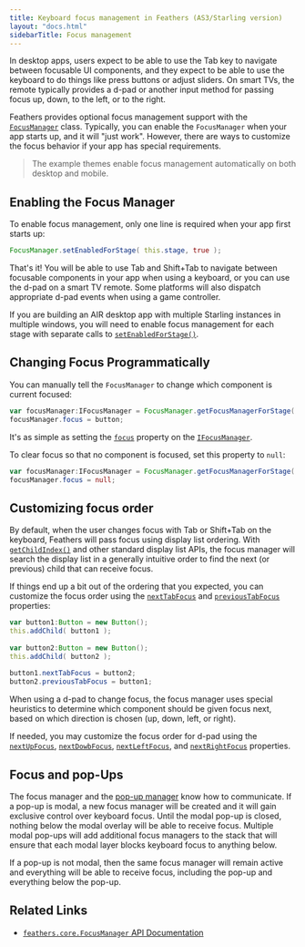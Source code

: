 ```yaml
---
title: Keyboard focus management in Feathers (AS3/Starling version)
layout: "docs.html"
sidebarTitle: Focus management
---
```


In desktop apps, users expect to be able to use the Tab key to navigate between focusable UI components, and they expect to be able to use the keyboard to do things like press buttons or adjust sliders. On smart TVs, the remote typically provides a d-pad or another input method for passing focus up, down, to the left, or to the right.

Feathers provides optional focus management support with the [`FocusManager`](/api-reference/feathers/core/FocusManager.html) class. Typically, you can enable the `FocusManager` when your app starts up, and it will "just work". However, there are ways to customize the focus behavior if your app has special requirements.

> The example themes enable focus management automatically on both desktop and mobile.

## Enabling the Focus Manager

To enable focus management, only one line is required when your app first starts up:

```actionscript
FocusManager.setEnabledForStage( this.stage, true );
```

That's it! You will be able to use Tab and Shift+Tab to navigate between focusable components in your app when using a keyboard, or you can use the d-pad on a smart TV remote. Some platforms will also dispatch appropriate d-pad events when using a game controller.

If you are building an AIR desktop app with multiple Starling instances in multiple windows, you will need to enable focus management for each stage with separate calls to [`setEnabledForStage()`](</api-reference/feathers/core/FocusManager.html#setEnabledForStage()>).

## Changing Focus Programmatically

You can manually tell the `FocusManager` to change which component is current focused:

```actionscript
var focusManager:IFocusManager = FocusManager.getFocusManagerForStage( this.stage );
focusManager.focus = button;
```

It's as simple as setting the [`focus`](/api-reference/feathers/core/IFocusManager.html#focus) property on the [`IFocusManager`](/api-reference/feathers/core/IFocusManager.html).

To clear focus so that no component is focused, set this property to `null`:

```actionscript
var focusManager:IFocusManager = FocusManager.getFocusManagerForStage( this.stage );
focusManager.focus = null;
```

## Customizing focus order

By default, when the user changes focus with Tab or Shift+Tab on the keyboard, Feathers will pass focus using display list ordering. With [`getChildIndex()`](<https://doc.starling-framework.org/core/starling/display/DisplayObjectContainer.html#getChildIndex()>) and other standard display list APIs, the focus manager will search the display list in a generally intuitive order to find the next (or previous) child that can receive focus.

If things end up a bit out of the ordering that you expected, you can customize the focus order using the [`nextTabFocus`](/api-reference/feathers/core/IFocusDisplayObject.html#nextTabFocus) and [`previousTabFocus`](/api-reference/feathers/core/IFocusDisplayObject.html#previousTabFocus) properties:

```actionscript
var button1:Button = new Button();
this.addChild( button1 );
 
var button2:Button = new Button();
this.addChild( button2 );
 
button1.nextTabFocus = button2;
button2.previousTabFocus = button1;
```

When using a d-pad to change focus, the focus manager uses special heuristics to determine which component should be given focus next, based on which direction is chosen (up, down, left, or right).

If needed, you may customize the focus order for d-pad using the [`nextUpFocus`](/api-reference/feathers/core/IFocusDisplayObject.html#nextUpFocus), [`nextDowbFocus`](/api-reference/feathers/core/IFocusDisplayObject.html#nextDownFocus), [`nextLeftFocus`](/api-reference/feathers/core/IFocusDisplayObject.html#nextLeftFocus), and [`nextRightFocus`](/api-reference/feathers/core/IFocusDisplayObject.html#nextRightFocus) properties.

## Focus and pop-Ups

The focus manager and the [pop-up manager](./pop-ups.md) know how to communicate. If a pop-up is modal, a new focus manager will be created and it will gain exclusive control over keyboard focus. Until the modal pop-up is closed, nothing below the modal overlay will be able to receive focus. Multiple modal pop-ups will add additional focus managers to the stack that will ensure that each modal layer blocks keyboard focus to anything below.

If a pop-up is not modal, then the same focus manager will remain active and everything will be able to receive focus, including the pop-up and everything below the pop-up.

## Related Links

- [`feathers.core.FocusManager` API Documentation](/api-reference/feathers/core/FocusManager.html)
